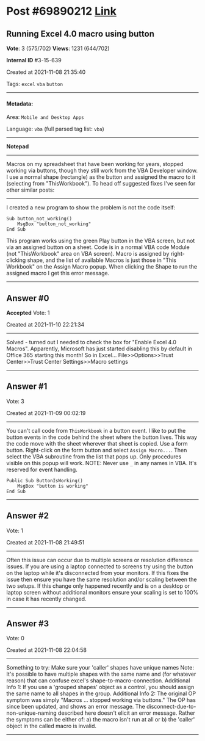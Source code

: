
# Post \#69890212 [Link](https://stackoverflow.com/questions/69890212/)

## Running Excel 4.0 macro using button

**Vote**: 3 (575/702) **Views**: 1231 (644/702) 

**Internal ID** \#3-15-639

Created at 2021-11-08 21:35:40

Tags: `excel` `vba` `button`

----------

#### Metadata:

Area: `Mobile and Desktop Apps`

Language: `vba` (full parsed tag list: `vba`)

----------

**Notepad**


----------

Macros on my spreadsheet that have been working for years, stopped working via buttons, though they still work from the VBA Developer window.
I use a normal shape (rectangle) as the button and assigned the macro to it (selecting from "ThisWorkbook").
To head off suggested fixes I've seen for other similar posts:
- - - - - - - - - 
I created a new program to show the problem is not the code itself:
```
Sub button_not_working()
    MsgBox "button_not_working"
End Sub
```

This program works using the green Play button in the VBA screen, but not via an assigned button on a sheet.
Code is in a normal VBA code Module (not "ThisWorkbook" area on VBA screen).
Macro is assigned by right-clicking shape, and the list of available Macros is just those in "This Workbook" on the Assign Macro popup.
[](https://i.stack.imgur.com/p0cBQ.jpg)
When clicking the Shape to run the assigned macro I get this error message.
[](https://i.stack.imgur.com/DfyCJ.jpg)


----------
        
## Answer \#0

**Accepted** Vote: 1

Created at 2021-11-10 22:21:34

------------

Solved - turned out I needed to check the box for "Enable Excel 4.0 Macros".
Apparently, Microsoft has just started disabling this by default in Office 365 starting this month!
So in Excel... File>>Options>>Trust Center>>Trust Center Settings>>Macro settings


------------
    
    
## Answer \#1

 Vote: 3

Created at 2021-11-09 00:02:19

------------

You can't call code from `ThisWorkbook` in a button event.
I like to put the button events in the code behind the sheet where the button lives. This way the code move with the sheet wherever that sheet is copied.
Use a form button. Right-click on the form button and select `Assign Macro...`. Then select the VBA subroutine from the list that pops up. Only procedures visible on this popup will work.
NOTE:
Never use `_` in any names in VBA. It's reserved for event handling.
```
Public Sub ButtonIsWorking()
    MsgBox "button is working"
End Sub
```


[](https://i.stack.imgur.com/eYNGs.png)

[](https://i.stack.imgur.com/XuISn.png)

[](https://i.stack.imgur.com/dyrat.png)


------------
    
    
## Answer \#2

 Vote: 1

Created at 2021-11-08 21:49:51

------------

Often this issue can occur due to multiple screens or resolution difference issues. If you are using a laptop connected to screens try using the button on the laptop while it's disconnected from your monitors. If this fixes the issue then ensure you have the same resolution and/or scaling between the two setups.
If this change only happened recently and is on a desktop or laptop screen without additional monitors ensure your scaling is set to 100% in case it has recently changed.


------------
    
    
## Answer \#3

 Vote: 0

Created at 2021-11-08 22:04:58

------------

Something to try: Make sure your 'caller' shapes have unique names
Note: It's possible to have multiple shapes with the same name and (for whatever reason) that can confuse excel's shape-to-macro-connection.
Additional Info 1:
If you use a 'grouped shapes' object as a control, you should assign the same name to all shapes in the group.
Additional Info 2:
The original OP symptom was simply "Macros ... stopped working via buttons." The OP has since been updated, and shows an error message. The disconnect-due-to-non-unique-naming described here doesn't elicit an error message. Rather the symptoms can be either of: a) the macro isn't run at all or b) the 'caller' object in the called macro is invalid.


------------
    
    
